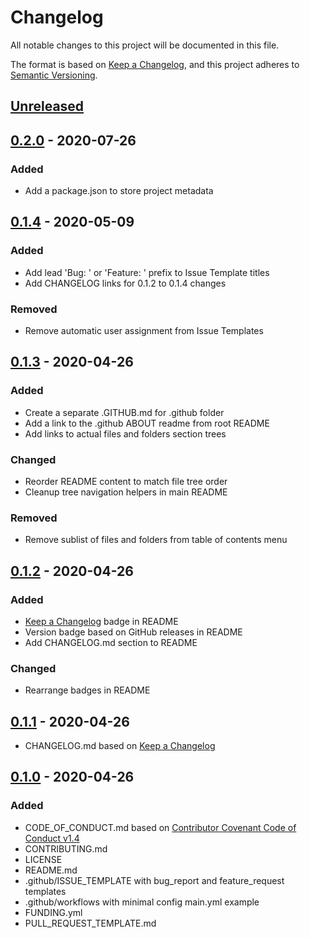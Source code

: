 # Changelog
All notable changes to this project will be documented in this file.

The format is based on [Keep a Changelog](https://keepachangelog.com/en/1.0.0/),
and this project adheres to [Semantic Versioning](https://semver.org/spec/v2.0.0.html).

## [Unreleased]

## [0.2.0] - 2020-07-26

### Added
- Add a package.json to store project metadata

## [0.1.4] - 2020-05-09

### Added
- Add lead 'Bug: ' or 'Feature: ' prefix to Issue Template titles
- Add CHANGELOG links for 0.1.2 to 0.1.4 changes

### Removed
- Remove automatic user assignment from Issue Templates

## [0.1.3] - 2020-04-26

### Added
- Create a separate .GITHUB.md for .github folder
- Add a link to the .github ABOUT readme from root README
- Add links to actual files and folders section trees

### Changed
- Reorder README content to match file tree order
- Cleanup tree navigation helpers in main README

### Removed
- Remove sublist of files and folders from table of contents menu

## [0.1.2] - 2020-04-26

### Added
- [Keep a Changelog](https://keepachangelog.com/en/1.0.0/) badge in README
- Version badge based on GitHub releases in README
- Add CHANGELOG.md section to README

### Changed
- Rearrange badges in README

## [0.1.1] - 2020-04-26

- CHANGELOG.md based on [Keep a Changelog](https://keepachangelog.com/en/1.0.0/)

## [0.1.0] - 2020-04-26
### Added
- CODE_OF_CONDUCT.md based on [Contributor Covenant Code of Conduct v1.4](https://www.contributor-covenant.org/version/1/4/code-of-conduct/)
- CONTRIBUTING.md
- LICENSE
- README.md
- .github/ISSUE_TEMPLATE with bug_report and feature_request templates
- .github/workflows with minimal config main.yml example
- FUNDING.yml
- PULL_REQUEST_TEMPLATE.md

[Unreleased]: https://github.com/thombruce/repo/compare/v0.2.0...HEAD
[0.2.0]: https://github.com/thombruce/repo/compare/v0.1.4...v0.2.0
[0.1.4]: https://github.com/thombruce/repo/compare/v0.1.3...v0.1.4
[0.1.3]: https://github.com/thombruce/repo/compare/v0.1.2...v0.1.3
[0.1.2]: https://github.com/thombruce/repo/compare/v0.1.1...v0.1.2
[0.1.1]: https://github.com/thombruce/repo/compare/v0.1.0...v0.1.1
[0.1.0]: https://github.com/thombruce/repo/releases/tag/v0.1.0
